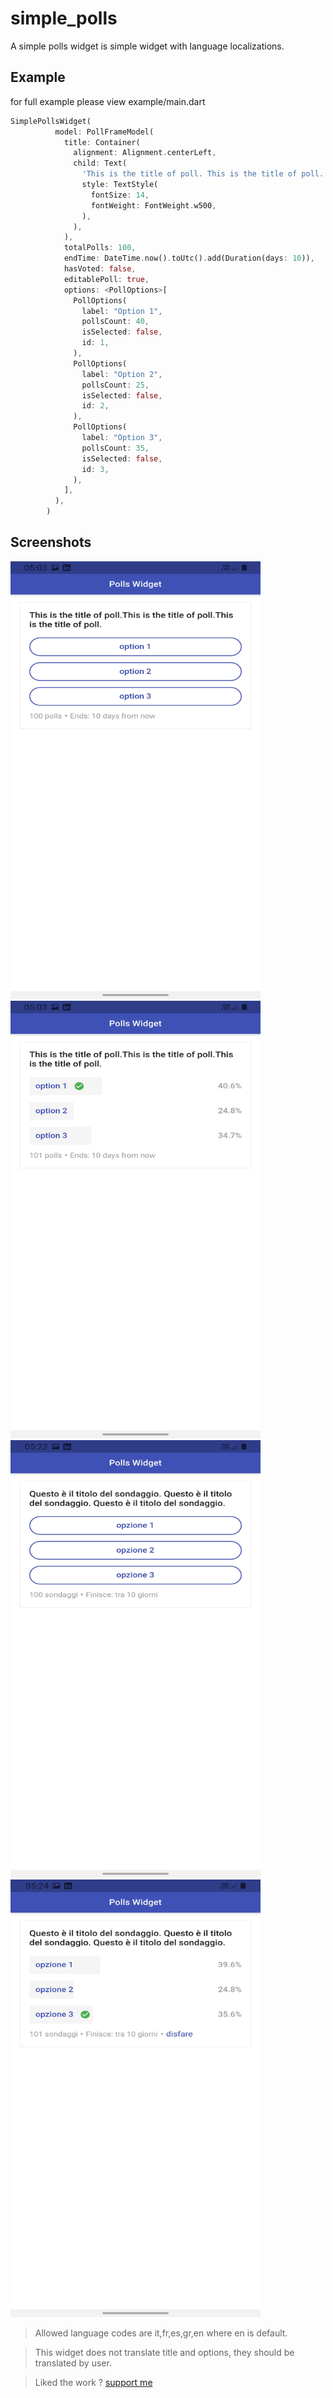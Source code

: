 # simple_polls

A simple polls widget is simple widget with language localizations.

## Example
for full example please view example/main.dart
```dart
SimplePollsWidget(
          model: PollFrameModel(
            title: Container(
              alignment: Alignment.centerLeft,
              child: Text(
                'This is the title of poll. This is the title of poll. This is the title of poll.',
                style: TextStyle(
                  fontSize: 14,
                  fontWeight: FontWeight.w500,
                ),
              ),
            ),
            totalPolls: 100,
            endTime: DateTime.now().toUtc().add(Duration(days: 10)),
            hasVoted: false,
            editablePoll: true,
            options: <PollOptions>[
              PollOptions(
                label: "Option 1",
                pollsCount: 40,
                isSelected: false,
                id: 1,
              ),
              PollOptions(
                label: "Option 2",
                pollsCount: 25,
                isSelected: false,
                id: 2,
              ),
              PollOptions(
                label: "Option 3",
                pollsCount: 35,
                isSelected: false,
                id: 3,
              ),
            ],
          ),
        )
```
## Screenshots
<img src="images/en_options.jpg" width="400" height="700"> <img src="images/en_results.jpg" width="400" height="700"> <img src="images/it_options.jpg" width="400" height="700"> <img src="images/it_results.jpg" width="400" height="700">

>Allowed language codes are it,fr,es,gr,en where en is default.

>This widget does not translate title and options, they should be translated by user.

> Liked the work ? [support me](https://www.buymeacoffee.com/abhayrawat)
